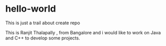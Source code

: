 # hello-world
This is just a trail about create repo

This is Ranjit Thalapally , from Bangalore and i would like to work on Java and C++ to develop some projects.

